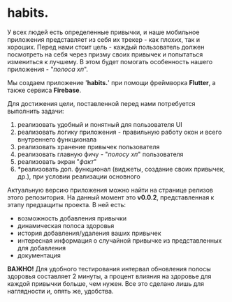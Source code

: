 # habits.

У всех людей есть определенные привычки, и наше мобильное приложения представляет из себя их трекер - как плохих, так и хороших.
Перед нами стоит цель - каждый пользователь должен посмотреть на себя через призму своих привычек и попытаться измениться к лучшему. В этом будет помогать особенность нашего приложения - "_полоса хп_".

Мы создаем приложение '**habits.**' при помощи фреймворка **Flutter**, а также сервиса **Firebase**.

Для достижения цели, поставленной перед нами потребуется выполнить задачи:
1) реализовать удобный и понятный для пользователя UI
2) реализовать логику приложения - правильную работу окон и всего внутреннего функционала
3) реализовать хранение привычек пользователя
4) реализовать главную фичу - "_полосу хп_" пользователя
5) реализовать экран "_факт_"
6) *реализовать доп. функционал (виджеты, создание своих привычек, др.), при условии реализации основного  

Актуальную версию приложения можно найти на странице релизов этого репозитория. На данный момент это **v0.0.2**, представленная к этапу предзащиты проекта.
В ней есть:
- возможность добавления привычки
- динамическая полоса здоровья
- история добавления/удаления ваших привычек
- интересная информация о случайной привычке из представленных для добавления
- документация

**ВАЖНО!**
Для удобного тестирования интервал обновления полосы здоровья составляет 2 минуты, а процент влияния на здоровье для каждой привычки больше, чем нужен.
Все это сделано лишь для наглядности и, опять же, удобства.
